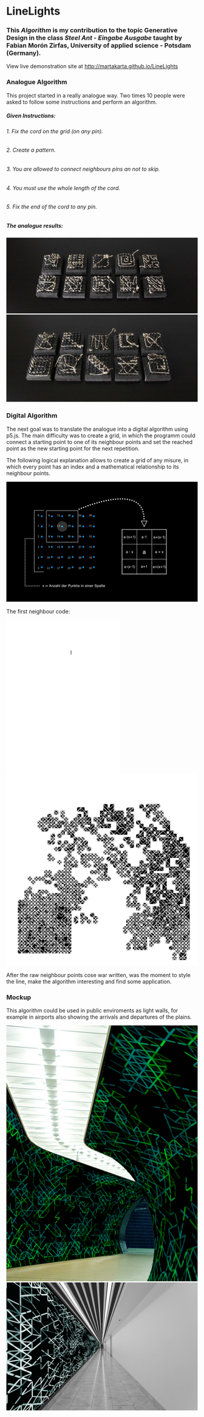 # LineLights
###  This *Algorithm* is my contribution to the topic Generative Design in the class *Steel Ant - Eingabe Ausgabe* taught by Fabian Morón Zirfas, University of applied science - Potsdam (Germany).

View live demonstration site at http://martakarta.github.io/LineLights

### Analogue Algorithm
This project started in a really analogue way. Two times 10 people were asked to follow some instructions and perform an algorithm.

##### Given Instructions: 
######  1.  Fix the cord on the grid (on any pin).
######  2.  Create a pattern.
######  3.  You are allowed to connect neighbours pins an not to skip.
######  4.  You must use the whole length of the cord.
######  5.  Fix the end of the cord to any pin.

##### The analogue results:


<img src="https://raw.githubusercontent.com/martakarta/LineLights/master/1an.png"/>

<img src="https://raw.githubusercontent.com/martakarta/LineLights/master/2an.png"/>

### Digital Algorithm
The next goal was to translate the analogue into a digital algorithm using p5.js. The main difficulty was to create a grid, in which the programm could connect a starting point to one of its neighbour points and set the reached point as the new starting point for the next repetition.

The following logical explanation allows to create a grid of any misure, in which every point has an index and a mathematical relationship to its neighbour points.

<img src="https://raw.githubusercontent.com/martakarta/LineLights/master/grid.pdf"/>

The first neighbour code:

<img src="https://raw.githubusercontent.com/martakarta/LineLights/master/neighbours.gif"/>

<img src="https://raw.githubusercontent.com/martakarta/LineLights/master/neighbours2.png"/>

After the raw neighbour points cose war written, was the moment to style the line, make the algorithm interesting and find some application. 

### Mockup

This algorithm could be used in public enviroments as light walls, for example in airports also showing the arrivals and departures of the plains.

<img src="https://raw.githubusercontent.com/martakarta/LineLights/master/m1.png"/>

<img src="https://raw.githubusercontent.com/martakarta/LineLights/master/m2.png"/>
